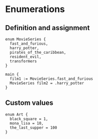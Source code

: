 # Enumerations

## Definition and assignment
```the
enum MovieSeries {
  fast_and_furious,
  harry_potter,
  pirates_of_the_caribbean,
  resident_evil,
  transformers
}

main {
  film1 := MovieSeries.fast_and_furious
  MovieSeries film2 = .harry_potter
}
```

## Custom values
```the
enum Art {
  black_square = 1,
  mona_lisa = 10,
  the_last_supper = 100
}
```
